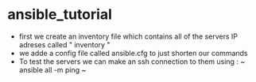 # ansible_tutorial


- first we create an inventory file which contains all of the servers IP adreses called " inventory "
- we adde a config file called ansible.cfg to just shorten our commands 
- To test the servers we can make an ssh connection to them using :
  ~ ansible all -m ping ~
  
